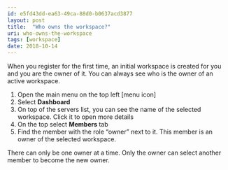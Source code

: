 ```yaml
---
id: e5fd43dd-ea63-49ca-88d0-b0637acd3877
layout: post
title:  "Who owns the workspace?"
uri: who-owns-the-workspace
tags: [workspace]
date: 2018-10-14
---
```


When you register for the first time, an initial workspace is created for you and you are the owner of it. You can always see who is the owner of an active workspace.

<!-- more -->

1.  Open the main menu on the top left \[menu icon\]
2.  Select **Dashboard**
3.  On top of the servers list, you can see the name of the selected workspace. Click it to open more details
4.  On the top select **Members** tab
5.  Find the member with the role “owner” next to it. This member is an owner of the selected workspace.

There can only be one owner at a time. Only the owner can select another member to become the new owner.